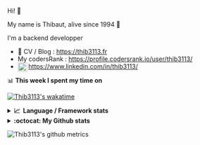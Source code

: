 Hi! 👋

My name is Thibaut, alive since 1994 🍷

I'm a backend developper

-   📝 CV / Blog : https://thib3113.fr
-   My codersRank : https://profile.codersrank.io/user/thib3113/
-   <a href="https://www.linkedin.com/in/thib3113/"><img align="left" alt="Thib3113's Linkedin" width="21px" src="https://raw.githubusercontent.com/peterthehan/peterthehan/master/assets/linkedin.svg" /></a> https://www.linkedin.com/in/thib3113/

📊 **This week I spent my time on**

[![Thib3113's wakatime](https://github-readme-stats.vercel.app/api/wakatime?username=thib3113&layout=default&theme=dracula&langs_count=6&hide_title=true&hide_border=true)](https://wakatime.com/@thib3113)

<details>
  <summary><b>📈&nbsp;&nbsp;Language&nbsp;/&nbsp;Framework stats</b></summary>
  <br/>  
  <a href='https://profile.codersrank.io/user/thib3113/'>
  <img src='http://cr-skills-chart-widget.azurewebsites.net/api/api?username=thib3113&padding=30&skills=php,batchfile,javascript,less,mysql,reactjs,scss,shell,typescript,vue'>
  </a>
</details>

<details>
  <summary><b>:octocat: My Github stats</b></summary>
  <br/>  
  
  <img src="https://github-readme-stats.vercel.app/api?username=thib3113&theme=dracula&show_icons=true&" alt="Thib3113's GitHub stats" />

<!--START_SECTION:activity-->

1. 🎉 Merged PR [#296](https://github.com/thib3113/unifi-client/pull/296) in [thib3113/unifi-client](https://github.com/thib3113/unifi-client)
2. 🎉 Merged PR [#108](https://github.com/thib3113/unifi-blockips-srv/pull/108) in [thib3113/unifi-blockips-srv](https://github.com/thib3113/unifi-blockips-srv)
3. 🎉 Merged PR [#3](https://github.com/thib3113/node-red-contrib-vban/pull/3) in [thib3113/node-red-contrib-vban](https://github.com/thib3113/node-red-contrib-vban)
4. 💪 Opened PR [#3](https://github.com/thib3113/node-red-contrib-vban/pull/3) in [thib3113/node-red-contrib-vban](https://github.com/thib3113/node-red-contrib-vban)
5. 🎉 Merged PR [#9](https://github.com/thib3113/vban/pull/9) in [thib3113/vban](https://github.com/thib3113/vban)
 <!--END_SECTION:activity-->

</details>

![Thib3113's github metrics](https://gist.githubusercontent.com/thib3113/83a96e16f8bca103f1b0e376186c66ec/raw/github-metrics.svg)
